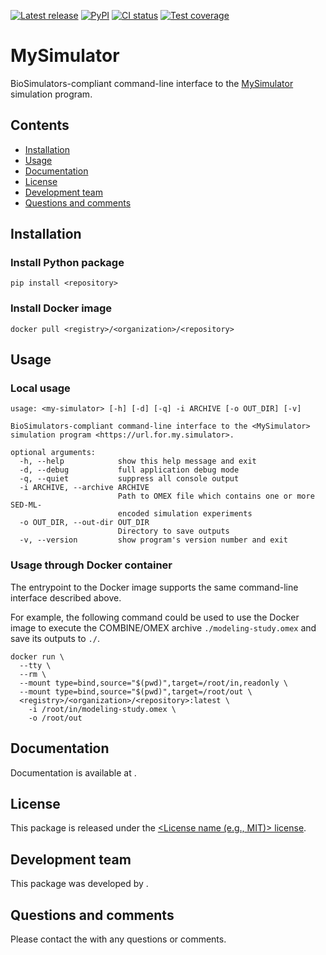 [![Latest release](https://img.shields.io/github/v/tag/<owner>/<repo>)](https://github.com/<owner>/<repo>/releases)
[![PyPI](https://img.shields.io/pypi/v/<my-simulator>)](https://pypi.org/project/<my-simulator>/)
[![CI status](https://github.com/<owner>/<repo>/workflows/Continuous%20integration/badge.svg)](https://github.com/<owner>/<repo>/actions?query=workflow%3A%22Continuous+integration%22)
[![Test coverage](https://codecov.io/gh/<owner>/<repo>/branch/dev/graph/badge.svg)](https://codecov.io/gh/<owner>/<repo>)

# MySimulator
BioSimulators-compliant command-line interface to the [MySimulator](https://<url.for.my.simulator>/) simulation program.

## Contents
* [Installation](#installation)
* [Usage](#usage)
* [Documentation](#documentation)
* [License](#license)
* [Development team](#development-team)
* [Questions and comments](#questions-and-comments)

## Installation

### Install Python package
```
pip install <repository>
```

### Install Docker image
```
docker pull <registry>/<organization>/<repository>
```

## Usage

### Local usage
```
usage: <my-simulator> [-h] [-d] [-q] -i ARCHIVE [-o OUT_DIR] [-v]

BioSimulators-compliant command-line interface to the <MySimulator> simulation program <https://url.for.my.simulator>.

optional arguments:
  -h, --help            show this help message and exit
  -d, --debug           full application debug mode
  -q, --quiet           suppress all console output
  -i ARCHIVE, --archive ARCHIVE
                        Path to OMEX file which contains one or more SED-ML-
                        encoded simulation experiments
  -o OUT_DIR, --out-dir OUT_DIR
                        Directory to save outputs
  -v, --version         show program's version number and exit
```

### Usage through Docker container
The entrypoint to the Docker image supports the same command-line interface described above. 

For example, the following command could be used to use the Docker image to execute the COMBINE/OMEX archive `./modeling-study.omex` and save its outputs to `./`.

```
docker run \
  --tty \
  --rm \
  --mount type=bind,source="$(pwd)",target=/root/in,readonly \
  --mount type=bind,source="$(pwd)",target=/root/out \
  <registry>/<organization>/<repository>:latest \
    -i /root/in/modeling-study.omex \
    -o /root/out
```

## Documentation
Documentation is available at <documentation-url>.

## License
This package is released under the [<License name (e.g., MIT)> license](LICENSE).

## Development team
This package was developed by [<authors>](<https://url.for.authors>).

## Questions and comments
Please contact the [<authors>](mailto:<authors@url.for.authors>) with any questions or comments.
